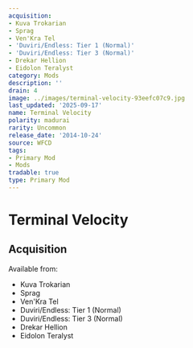 ```yaml
---
acquisition:
- Kuva Trokarian
- Sprag
- Ven'Kra Tel
- 'Duviri/Endless: Tier 1 (Normal)'
- 'Duviri/Endless: Tier 3 (Normal)'
- Drekar Hellion
- Eidolon Teralyst
category: Mods
description: ''
drain: 4
image: ../images/terminal-velocity-93eefc07c9.jpg
last_updated: '2025-09-17'
name: Terminal Velocity
polarity: madurai
rarity: Uncommon
release_date: '2014-10-24'
source: WFCD
tags:
- Primary Mod
- Mods
tradable: true
type: Primary Mod
---
```


# Terminal Velocity

## Acquisition

Available from:
- Kuva Trokarian
- Sprag
- Ven'Kra Tel
- Duviri/Endless: Tier 1 (Normal)
- Duviri/Endless: Tier 3 (Normal)
- Drekar Hellion
- Eidolon Teralyst

